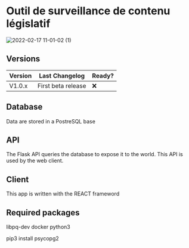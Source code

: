 # Outil de surveillance de contenu législatif
![2022-02-17 11-01-02 (1)](https://user-images.githubusercontent.com/10956689/154443534-dc474393-a9ce-4340-bf7c-649b8f545351.gif)


## Versions

| Version | Last Changelog | Ready? |
| ------- | -------------- | ------ |
| V1.0.x | First beta release | ❌



## Database
Data are stored in a PostreSQL base

## API
The Flask API queries the database to expose it to the world. This API is used by the web client.

## Client
This app is written with the REACT frameword

## Required packages
libpq-dev
docker
python3

pip3 install psycopg2
